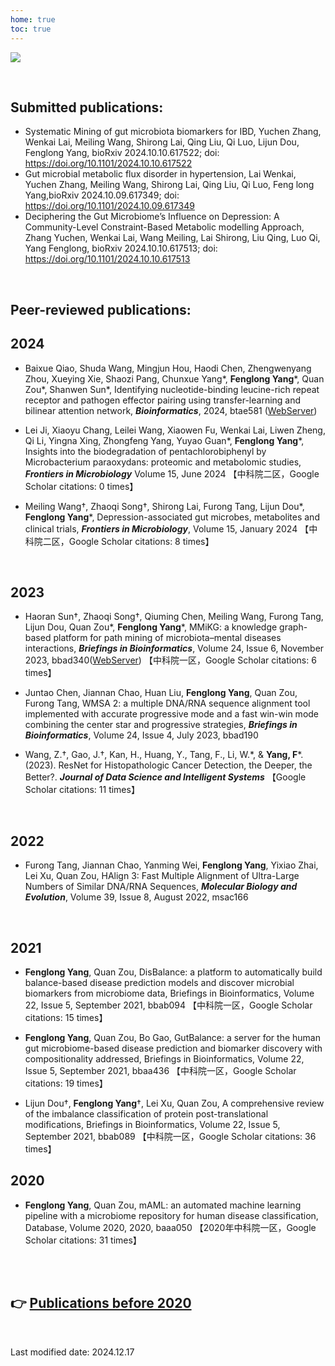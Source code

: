 ```yaml
---
home: true
toc: true
---
```

![](https://images.squarespace-cdn.com/content/v1/5aa84edaf793922ad7a32f48/1531006790023-6UVIWQ0NTKNNPR8NJ667/AdobeStock_190878909+publish+.jpg?format=2500w)

<br>


## **Submitted publications:**

- Systematic Mining of gut microbiota biomarkers for IBD, Yuchen Zhang, Wenkai Lai, Meiling Wang, Shirong Lai, Qing Liu, Qi Luo, Lijun Dou, Fenglong Yang, bioRxiv 2024.10.10.617522; doi: https://doi.org/10.1101/2024.10.10.617522
- Gut microbial metabolic flux disorder in hypertension, Lai Wenkai, Yuchen Zhang, Meiling Wang, Shirong Lai, Qing Liu, Qi Luo, Feng long Yang,bioRxiv 2024.10.09.617349; doi: https://doi.org/10.1101/2024.10.09.617349
- Deciphering the Gut Microbiome’s Influence on Depression: A Community-Level Constraint-Based Metabolic modelling Approach, Zhang Yuchen, Wenkai Lai, Wang Meiling, Lai Shirong, Liu Qing, Luo Qi, Yang Fenglong, bioRxiv 2024.10.10.617513; doi: https://doi.org/10.1101/2024.10.10.617513
<br>

## **Peer-reviewed publications:**

## **2024**
- Baixue Qiao, Shuda Wang, Mingjun Hou, Haodi Chen, Zhengwenyang Zhou, Xueying Xie, Shaozi Pang, Chunxue Yang&#42;, **Fenglong Yang**&#42;, Quan Zou&#42;, Shanwen Sun&#42;, Identifying nucleotide-binding leucine-rich repeat receptor and pathogen effector pairing using transfer-learning and bilinear attention network, ***Bioinformatics***, 2024, btae581 ([WebServer](http://nerrd.cn/#/prediction))
  
- Lei Ji, Xiaoyu Chang, Leilei Wang, Xiaowen Fu, Wenkai Lai, Liwen Zheng, Qi Li, Yingna Xing, Zhongfeng Yang, Yuyao Guan&#42;, **Fenglong Yang**&#42;, Insights into the biodegradation of pentachlorobiphenyl by Microbacterium paraoxydans: proteomic and metabolomic studies, ***Frontiers in Microbiology*** Volume 15, June 2024 【中科院二区，Google Scholar citations: 0 times】

- Meiling Wang&dagger;, Zhaoqi Song&dagger;, Shirong Lai, Furong Tang, Lijun Dou&#42;, **Fenglong Yang**&#42;, Depression-associated gut microbes, metabolites and clinical trials, ***Frontiers in Microbiology***, Volume 15, January 2024 【中科院二区，Google Scholar citations: 8 times】
<br>

## **2023**

- Haoran Sun&dagger;, Zhaoqi Song&dagger;, Qiuming Chen, Meiling Wang, Furong Tang, Lijun Dou, Quan Zou&#42;, **Fenglong Yang**&#42;, MMiKG: a knowledge graph-based platform for path mining of microbiota–mental diseases interactions, ***Briefings in Bioinformatics***, Volume 24, Issue 6, November 2023, bbad340([WebServer](http://yangbiolab.cn:8501/)) 【中科院一区，Google Scholar citations: 6 times】
  
- Juntao Chen, Jiannan Chao, Huan Liu, **Fenglong Yang**, Quan Zou, Furong Tang, WMSA 2: a multiple DNA/RNA sequence alignment tool implemented with accurate progressive mode and a fast win-win mode combining the center star and progressive strategies, ***Briefings in Bioinformatics***, Volume 24, Issue 4, July 2023, bbad190

- Wang, Z.&dagger;, Gao, J.&dagger;, Kan, H., Huang, Y., Tang, F., Li, W.&#42;, & **Yang, F**&#42;.(2023). ResNet for Histopathologic Cancer Detection, the Deeper, the Better?. ***Journal of Data Science and Intelligent Systems*** 【Google Scholar citations: 11 times】

<br>

## **2022**

- Furong Tang, Jiannan Chao, Yanming Wei, **Fenglong Yang**, Yixiao Zhai, Lei Xu, Quan Zou, HAlign 3: Fast Multiple Alignment of Ultra-Large Numbers of Similar DNA/RNA Sequences, ***Molecular Biology and Evolution***, Volume 39, Issue 8, August 2022, msac166 

<br>

## **2021**

- **Fenglong Yang**, Quan Zou, DisBalance: a platform to automatically build balance-based disease prediction models and discover microbial biomarkers from microbiome data, Briefings in Bioinformatics, Volume 22, Issue 5, September 2021, bbab094 【中科院一区，Google Scholar citations: 15 times】

- **Fenglong Yang**, Quan Zou, Bo Gao, GutBalance: a server for the human gut microbiome-based disease prediction and biomarker discovery with compositionality addressed, Briefings in Bioinformatics, Volume 22, Issue 5, September 2021, bbaa436 【中科院一区，Google Scholar citations: 19 times】

- Lijun Dou&dagger;, **Fenglong Yang**&dagger;, Lei Xu, Quan Zou, A comprehensive review of the imbalance classification of protein post-translational modifications, Briefings in Bioinformatics, Volume 22, Issue 5, September 2021, bbab089 【中科院一区，Google Scholar citations: 36 times】

## **2020**

- **Fenglong Yang**, Quan Zou, mAML: an automated machine learning pipeline with a microbiome repository for human disease classification, Database, Volume 2020, 2020, baaa050 【2020年中科院一区，Google Scholar citations: 31 times】

<br>
<br>

## **:point_right: [Publications before 2020](http://lab.malab.cn/~yangfl/#Publications)**

<br>

Last modified date: 2024.12.17

